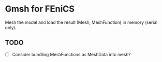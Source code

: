 # Gmsh for FEniCS
Mesh the model and load the result (Mesh, MeshFunction) in memory (serial only).

## TODO
-[ ] Consider bundling MeshFunctions as MeshData into mesh?